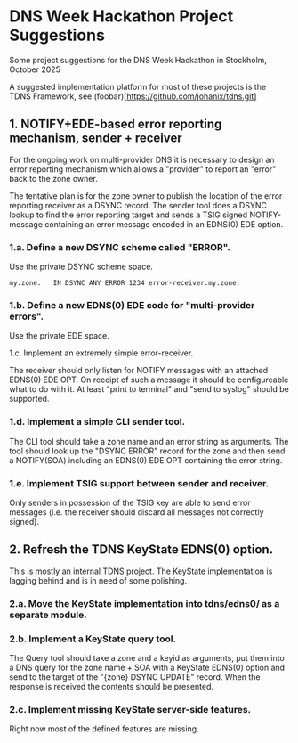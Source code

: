 # DNS Week Hackathon Project Suggestions

Some project suggestions for the DNS Week Hackathon in Stockholm, October 2025

A suggested implementation platform for most of these projects
is the TDNS Framework, see (foobar)[https://github.com/johanix/tdns.git]

## 1. NOTIFY+EDE-based error reporting mechanism, sender + receiver

For the ongoing work on multi-provider DNS it is necessary to design an
error reporting mechanism which allows a "provider" to report an "error"
back to the zone owner.

The tentative plan is for the zone owner to publish the location of
the error reporting receiver as a DSYNC record. The sender tool does a
DSYNC lookup to find the error reporting target and sends a TSIG
signed NOTIFY-message containing an error message encoded in an
EDNS(0) EDE option.

### 1.a. Define a new DSYNC scheme called "ERROR".

Use the private DSYNC scheme space.

`my.zone.   IN DSYNC ANY ERROR 1234 error-receiver.my.zone.`

### 1.b. Define a new EDNS(0) EDE code for "multi-provider errors". 

Use the private EDE space.

1.c. Implement an extremely simple error-receiver.

The receiver should only listen for NOTIFY messages with an attached
EDNS(0) EDE OPT. On receipt of such a message it should be
configureable what to do with it. At least "print to terminal" and
"send to syslog" should be supported.

### 1.d. Implement a simple CLI sender tool.

The CLI tool should take a zone name and an error string as arguments.
The tool should look up the "DSYNC ERROR" record for the zone and then
send a NOTIFY(SOA) including an EDNS(0) EDE OPT containing the error
string.

### 1.e. Implement TSIG support between sender and receiver.

Only senders in possession of the TSIG key are able to send error messages (i.e.
the receiver should discard all messages not correctly signed).


## 2. Refresh the TDNS KeyState EDNS(0) option.

This is mostly an internal TDNS project. The KeyState implementation is
lagging behind and is in need of some polishing.

### 2.a. Move the KeyState implementation into tdns/edns0/ as a separate module.

### 2.b. Implement a KeyState query tool.

The Query tool should take a zone and a keyid as arguments, put them into a
DNS query for the zone name + SOA with a KeyState EDNS(0) option and send to
the target of the "{zone} DSYNC UPDATE" record. When the response is received
the contents should be presented.

### 2.c. Implement missing KeyState server-side features.

Right now most of the defined features are missing.
